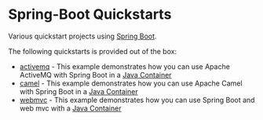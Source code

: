 Spring-Boot Quickstarts
=======================

Various quickstart projects using [Spring Boot](http://projects.spring.io/spring-boot).

The following quickstarts is provided out of the box:

* [activemq](activemq) - This example demonstrates how you can use Apache ActiveMQ with Spring Boot in a [Java Container](http://fabric8.io/gitbook/javaContainer.html)
* [camel](camel)  - This example demonstrates how you can use Apache Camel with Spring Boot in a [Java Container](http://fabric8.io/gitbook/javaContainer.html)
* [webmvc](webmvc)  - This example demonstrates how you can use Spring Boot and web mvc with a [Java Container](http://fabric8.io/gitbook/javaContainer.html)
